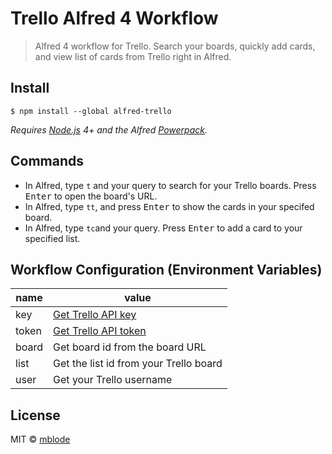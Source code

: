 # Trello Alfred 4 Workflow

> Alfred 4 workflow for Trello. Search your boards, quickly add cards, and view list of cards from Trello right in Alfred.

## Install

```
$ npm install --global alfred-trello
```

*Requires [Node.js](https://nodejs.org) 4+ and the Alfred [Powerpack](https://www.alfredapp.com/powerpack/).*


## Commands

- In Alfred, type `t` and your query to search for your Trello boards. Press <kbd>Enter</kbd> to open the board's URL.
- In Alfred, type `tt`, and press <kbd>Enter</kbd> to show the cards in your specifed board.
- In Alfred, type `tc`and your query. Press <kbd>Enter</kbd> to add a card to your specified list.

## Workflow Configuration (Environment Variables)

| name          | value         |
| ------------- | ------------- |
| key           | [Get Trello API key](https://trello.com/app-key) |
| token         | [Get Trello API token](https://trello.com/app-key) |
| board         | Get board id from the board URL |
| list          | Get the list id from your Trello board |
| user          | Get your Trello username |

## License

MIT © [mblode](https://matthewblode.com)
